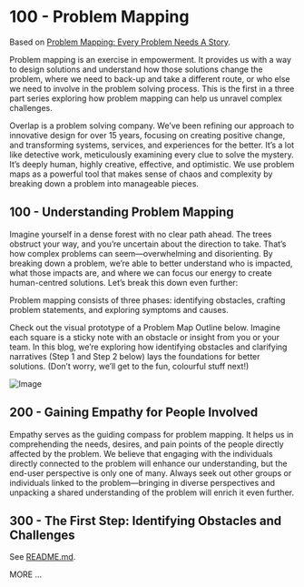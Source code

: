 # 100 - Problem Mapping

Based on [Problem Mapping: Every Problem Needs A Story](https://www.overlapassociates.com/ideas/designing-with-purpose-the-art-of-problem-mapping).

Problem mapping is an exercise in empowerment. It provides us with a way to design solutions and understand how those solutions change the problem, where we need to back-up and take a different route, or who else we need to involve in the problem solving process. This is the first in a three part series exploring how problem mapping can help us unravel complex challenges.

Overlap is a problem solving company. We’ve been refining our approach to innovative design for over 15 years, focusing on creating positive change, and transforming systems, services, and experiences for the better. It’s a lot like detective work, meticulously examining every clue to solve the mystery. It’s deeply human, highly creative, effective, and optimistic. We use problem maps as a powerful tool that makes sense of chaos and complexity by breaking down a problem into manageable pieces.

## 100 - Understanding Problem Mapping

Imagine yourself in a dense forest with no clear path ahead. The trees obstruct your way, and you’re uncertain about the direction to take. That’s how complex problems can seem—overwhelming and disorienting. By breaking down a problem, we’re able to better understand who is impacted, what those impacts are, and where we can focus our energy to create human-centred solutions. Let’s break this down even further:

Problem mapping consists of three phases: identifying obstacles, crafting problem statements, and exploring symptoms and causes.

Check out the visual prototype of a Problem Map Outline below. Imagine each square is a sticky note with an obstacle or insight from you or your team. In this blog, we’re exploring how identifying obstacles and clarifying narratives (Step 1 and Step 2 below) lays the foundations for better solutions. (Don’t worry, we’ll get to the fun, colourful stuff next!)

![Image](https://github.com/user-attachments/assets/3f067027-a68a-406d-bf59-8b83eac2345c)

## 200 - Gaining Empathy for People Involved

Empathy serves as the guiding compass for problem mapping. It helps us in comprehending the needs, desires, and pain points of the people directly affected by the problem. We believe that engaging with the individuals directly connected to the problem will enhance our understanding, but the end-user perspective is only one of many. Always seek out other groups or individuals linked to the problem—bringing in diverse perspectives and unpacking a shared understanding of the problem will enrich it even further.

## 300 - The First Step: Identifying Obstacles and Challenges

See [README.md](./300/README.md).

MORE ...
